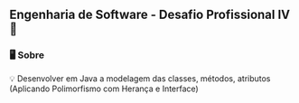 ## Engenharia de Software - Desafio Profissional IV 👋

### 🖥️ Sobre

💡 Desenvolver em Java a modelagem das classes, métodos, atributos (Aplicando Polimorfismo com Herança e Interface)

